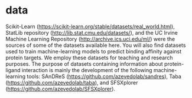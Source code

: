 # data
Scikit-Learn (https://scikit-learn.org/stable/datasets/real_world.html), StatLib repository (http://lib.stat.cmu.edu/datasets/)⁠, and the UC Irvine Machine Learning Repository (http://archive.ics.uci.edu/ml/) were the sources of some of the datasets available here. You will also find datasets used to train machine-learning models to predict binding affinity against protein targets. We employ these datasets for teaching and research purposes. The purpose of datasets containing information about protein-ligand interaction is mainly the development of the following machine-learning tools: SAnDReS (https://github.com/azevedolab/sandres), Taba (https://github.com/azevedolab/taba), and SFSXplorer (https://github.com/azevedolab/SFSXplorer).


